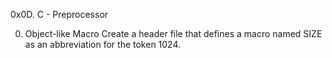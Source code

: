 0x0D. C - Preprocessor


0. Object-like Macro 
Create a header file that defines a macro named SIZE as an abbreviation for the token 1024.
